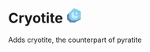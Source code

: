 # Cryotite ![cryotite](https://github.com/genNAowl/Cryotite/blob/main/sprites-raw/cryotite.png)

Adds cryotite, the counterpart of pyratite
